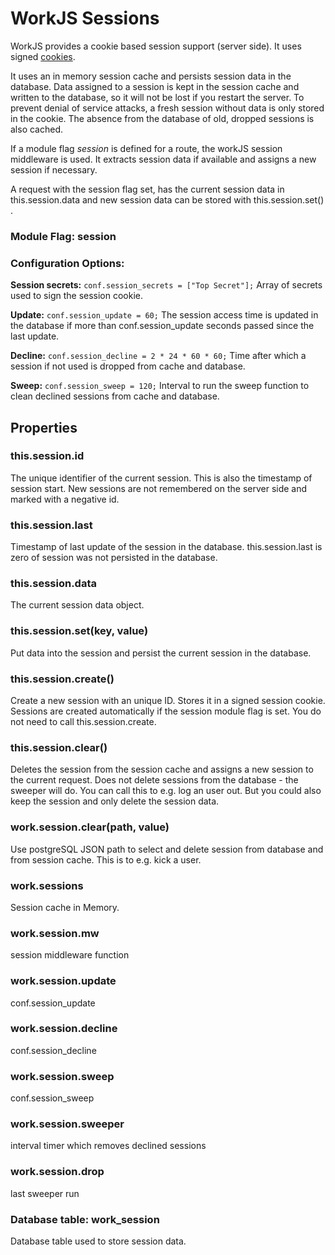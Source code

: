 # WorkJS Sessions

WorkJS provides a cookie based session support (server side).
It uses signed [cookies](https://github.com/pillarjs/cookies).

It uses an in memory session cache and persists session data in the database.
Data assigned to a session is kept in the session cache and written to the database, 
so it will not be lost if you restart the server.
To prevent denial of service attacks, a fresh session without data is only stored in the cookie.
The absence from the database of old, dropped sessions is also cached.

If a module flag *session* is defined for a route, the workJS session middleware is used.
It extracts session data if available and assigns a new session if necessary.

A request with the session flag set, has the current session data in this.session.data
and new session data can be stored with this.session.set() .

### Module Flag: session

### Configuration Options:

**Session secrets:** `conf.session_secrets = ["Top Secret"];`
Array of secrets used to sign the session cookie.

**Update:** `conf.session_update = 60;`
The session access time is updated in the database if more than conf.session_update seconds 
passed since the last update.

**Decline:** `conf.session_decline = 2 * 24 * 60 * 60;`
Time after which a session if not used is dropped from cache and database.

**Sweep:** `conf.session_sweep = 120;`
Interval to run the sweep function to clean declined sessions from cache and database.

## Properties

### this.session.id
The unique identifier of the current session.
This is also the timestamp of session start.
New sessions are not remembered on the server side and marked with a negative id.

### this.session.last
Timestamp of last update of the session in the database.
this.session.last is zero of session was not persisted in the database.

### this.session.data
The current session data object.

### this.session.set(key, value)
Put data into the session and persist the current session in the database.

### this.session.create()
Create a new session with an unique ID. Stores it in a signed session cookie.
Sessions are created automatically if the session module flag is set.
You do not need to call this.session.create.

### this.session.clear()
Deletes the session from the session cache and assigns a new session to the current request.
Does not delete sessions from the database - the sweeper will do.
You can call this to e.g. log an user out.
But you could also keep the session and only delete the session data.

### work.session.clear(path, value)
Use postgreSQL JSON path to select and delete session from database and from session cache.
This is to e.g. kick a user.

### work.sessions
Session cache in Memory.

### work.session.mw
session middleware function

### work.session.update
conf.session_update

### work.session.decline
conf.session_decline

### work.session.sweep
conf.session_sweep

### work.session.sweeper
interval timer which removes declined sessions

### work.session.drop
last sweeper run

### Database table: work_session
Database table used to store session data.

